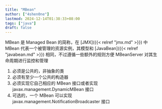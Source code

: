 ```yaml
---
title: "MBean"
author: ["4shen0ne"]
lastmod: 2024-12-14T01:38:33+08:00
tags: ["java"]
draft: false
---
```


MBean 是 Managed Bean 的简称，在 [JMX]({{< relref "jmx.md" >}}) 中 MBean 代表一个被管理的资源实例，其模型和
[JavaBean]({{< relref "javabean.md" >}}) 相同，不过遵循一些额外的规则方便 MBeanServer 对其生命周期进行监控和管理

1.  必须是公共的，非抽象的类
2.  必须有至少一个公共的构造器
3.  必须实现它自己相应的 MBean 接口或者实现 javax.management.DynamicMBean 接口
4.  可选的，一个 MBean 可以实现 javax.management.NotificationBroadcaster 接口

